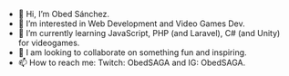 - 👋 Hi, I’m Obed Sánchez.
- 👀 I’m interested in Web Development and Video Games Dev.
- 🌱 I’m currently learning JavaScript, PHP (and Laravel), C# (and Unity) for videogames.
- 💞️ I am looking to collaborate on something fun and inspiring.
- 📫 How to reach me: Twitch: ObedSAGA and IG: ObedSAGA.

<!---
ObedSAGA/ObedSAGA is a ✨ special ✨ repository because its `README.md` (this file) appears on your GitHub profile.
You can click the Preview link to take a look at your changes.
--->
